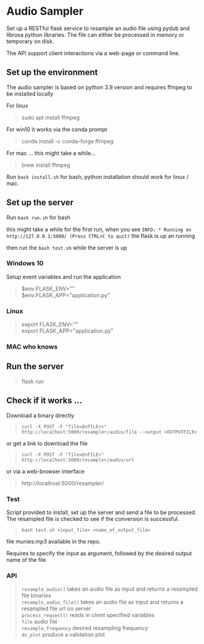 # Audio Sampler 
Set up a RESTful flask service to resample an audio file 
using pydub and librosa python libraries.
The file can either be processed in memory or temporary on disk.

The API support client interactions via a web-page or command line.
## Set up the environment
The audio sampler is based on python 3.9 version and requires ffmpeg to be installed locally

For linux
> sudo apt install ffmpeg

For win10 it works via the conda prompt
> conda install -c conda-forge ffmpeg

For mac ... this might take a while... 
> brew install ffmpeg

Run `bash install.sh` for bash, python installation should work for linux / mac.

## Set up the server
Run `bash run.sh` for bash

this might take a while for the first run, 
when you see `INFO: * Running on http://127.0.0.1:5000/ (Press CTRL+C to quit)` the flask is up an running

then run the `bash test.sh` while the server is up

### Windows 10
Setup event variables and run the application
> $env:FLASK_ENV=""  
$env:FLASK_APP="application.py"  

### Linux
> export FLASK_ENV=""  
> export FLASK_APP="application.py"

### MAC who knows

## Run the server
> flask run
 
## Check if it works ...
Download a binary directly
> ```curl -X POST -F "file=@<FILE>>" http://localhost:5000/resampler/audio/file --output <OUTPUTFILE>```

or get a link to download the file
> ```curl -X POST -F "file=@<FILE>" http://localhost:5000/resampler/audio/url```

or via a web-browser interface
> http://localhost:5000/resampler/

### Test
Script provided to install, set up the server and send a file to be processed. 
The resampled file is checked to see if the conversion is successful.
> `bash test.sh <input_file> <name_of_output_file>` 

file munies.mp3 available in the repo.

Requires to specify the input as argument, followed by the desired output name of the file
### API

> `resample_audio()` takes an audio file as input and returns a resampled file binaries  
> `resample_audio_file()` takes an audio file as input and returns a resampled file url on server  
> `process_request()` reads in client specified variables  
>  `file` audio file  
> `resample_frequency` desired resampling frequency  
> `do_plot` produce a validation plot
> 
> 
